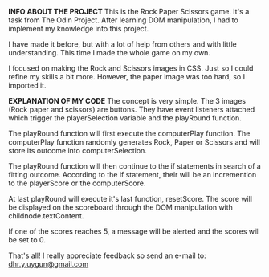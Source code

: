 **INFO ABOUT THE PROJECT**
This is the Rock Paper Scissors game. It's a task from The Odin Project. After learning DOM manipulation, I had to implement my knowledge into this project.

I have made it before, but with a lot of help from others and with little understanding. This time I made the whole game on my own.

I focused on making the Rock and Scissors images in CSS. Just so I could refine my skills a bit more. However, the paper image was too hard, so I imported it.

**EXPLANATION OF MY CODE**
The concept is very simple. The 3 images (Rock paper and scissors) are buttons. They have event listeners attached which trigger the playerSelection variable and the playRound function. 

The playRound function will first execute the computerPlay function. The computerPlay function randomly generates Rock, Paper or Scissors and will store its outcome into computerSelection.

The playRound function will then continue to the if statements in search of a fitting outcome. According to the if statement, their will be an incremention to the playerScore or the computerScore.

At last playRound will execute it's last function, resetScore. The score will be displayed on the scoreboard through the DOM manipulation with childnode.textContent. 

If one of the scores reaches 5, a message will be alerted and the scores will be set to 0.

That's all! I really appreciate feedback so send an e-mail to: dhr.y.uygun@gmail.com
